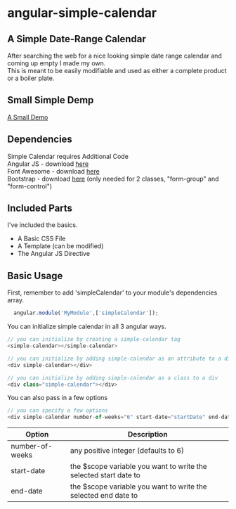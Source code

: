 # angular-simple-calendar

## A Simple Date-Range Calendar

After searching the web for a nice looking simple date range calendar and coming up empty I made my own.<br>
This is meant to be easily modifiable and used as either a complete product or a boiler plate.

## Small Simple Demp

<a href="http://ivanbylinkin.github.io/">A Small Demo</a>

## Dependencies

Simple Calendar requires Additional Code<br>
Angular JS - download <a href="https://angularjs.org/">here</a><br>
Font Awesome - download <a href="http://fortawesome.github.io/">here</a><br>
Bootstrap - download <a href="http://getbootstrap.com/">here</a> (only needed for 2 classes, "form-group" and "form-control")

## Included Parts

I've included the basics.
<ul>
  <li>A Basic CSS File</li>
  <li>A Template (can be modified)</li>
  <li>The Angular JS Directive</li>
</ul>

## Basic Usage
First, remember to add 'simpleCalendar' to your module's dependencies array.
```javascript
  angular.module('MyModule',['simpleCalendar']);
```

You can initialize simple calendar in all 3 angular ways.
```javascript
// you can initialize by creating a simple-calendar tag
<simple-calendar></simple-calendar>

// you can initialize by adding simple-calendar as an attribute to a div
<div simple-calendar></div>

// you can initialize by adding simple-calendar as a class to a div
<div class="simple-calendar"></div>
```
You can also pass in a few options
```javascript
// you can specify a few options
<div simple-calendar number-of-weeks="6" start-date="startDate" end-date="endDate"></div>
```
Option  | Description
------------- | -------------
number-of-weeks  | any positive integer (defaults to 6)
start-date  | the $scope variable you want to write the selected start date to
end-date  | the $scope variable you want to write the selected end date to

